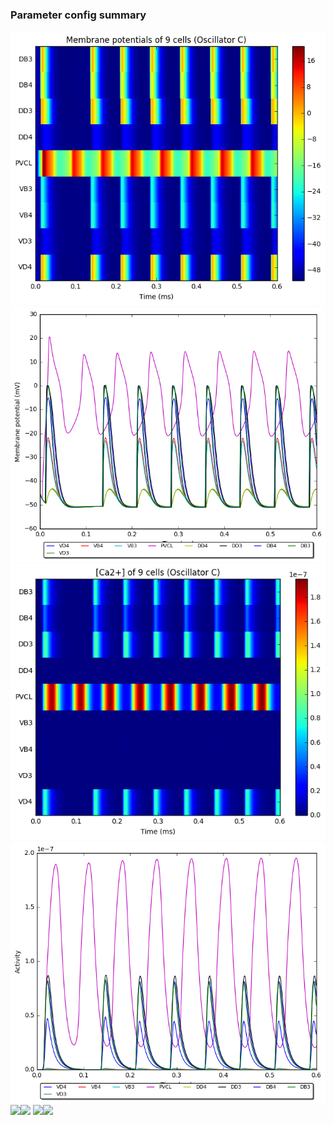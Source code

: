 ### Parameter config summary 
<tr><td><img alt="?" src="neurons_C_Oscillator.png"/></td><td><img alt="?" src="traces_neuron_Oscillator_C.png"/></td></tr>
<tr><td><img alt=" " src="neuron_activity_C_Oscillator.png"/></td><td><img alt=" " src="traces_neuron_activity_Oscillator_C.png"/></td></tr>
<tr><td><img alt=" " src="muscles_C_Oscillator.png"/></td><td><img alt=" " src="traces_muscles_Oscillator_C.png"/></td></tr>
<tr><td><img alt=" " src="muscle_activity_C_Oscillator.png"/></td><td><img alt=" " src="traces_muscles_activity_Oscillator_C.png"/></td></tr>
